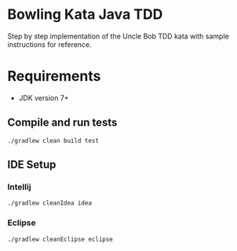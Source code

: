 # Bowling Kata Java TDD

Step by step implementation of the Uncle Bob TDD kata with sample instructions for reference.

# Requirements

* JDK version 7+

## Compile and run tests

```
./gradlew clean build test
```

## IDE Setup

### Intellij

```
./gradlew cleanIdea idea
```

### Eclipse

```
./gradlew cleanEclipse eclipse
```